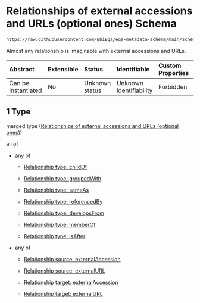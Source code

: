 # Relationships of external accessions and URLs (optional ones) Schema

```txt
https://raw.githubusercontent.com/EbiEga/ega-metadata-schema/main/schemas/EGA.submission.json#/properties/submissionRelationships/items/allOf/1/anyOf/1
```

Almost any relationship is imaginable with external accessions and URLs.

| Abstract            | Extensible | Status         | Identifiable            | Custom Properties | Additional Properties | Access Restrictions | Defined In                                                                           |
| :------------------ | :--------- | :------------- | :---------------------- | :---------------- | :-------------------- | :------------------ | :----------------------------------------------------------------------------------- |
| Can be instantiated | No         | Unknown status | Unknown identifiability | Forbidden         | Allowed               | none                | [EGA.submission.json\*](../../../schemas/EGA.submission.json "open original schema") |

## 1 Type

merged type ([Relationships of external accessions and URLs (optional ones)](ega-12-properties-submission-relationships-items-allof-relationship-constraints-for-a-submission-anyof-relationships-of-external-accessions-and-urls-optional-ones.md))

all of

*   any of

    *   [Relationship type: childOf](ega-4-defs-relationship-type-childof.md "check type definition")

    *   [Relationship type: groupedWith](ega-4-defs-relationship-type-groupedwith.md "check type definition")

    *   [Relationship type: sameAs](ega-4-defs-relationship-type-sameas.md "check type definition")

    *   [Relationship type: referencedBy](ega-4-defs-relationship-type-referencedby.md "check type definition")

    *   [Relationship type: developsFrom](ega-4-defs-relationship-type-developsfrom.md "check type definition")

    *   [Relationship type: memberOf](ega-4-defs-relationship-type-memberof.md "check type definition")

    *   [Relationship type: isAfter](ega-4-defs-relationship-type-isafter.md "check type definition")

*   any of

    *   [Relationship source: externalAccession](ega-4-defs-relationship-source-externalaccession.md "check type definition")

    *   [Relationship source: externalURL](ega-4-defs-relationship-source-externalurl.md "check type definition")

    *   [Relationship target: externalAccession](ega-4-defs-relationship-target-externalaccession.md "check type definition")

    *   [Relationship target: externalURL](ega-4-defs-relationship-target-externalurl.md "check type definition")
